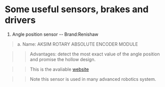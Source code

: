 # Some useful sensors, brakes and drivers

1. Angle position sensor -- Brand:Renishaw 
> a. Name: AKSIM ROTARY ABSOLUTE ENCODER MODULE

>>   Advantages: detect the most exact value of the angle position and promise the hollow design.

>> This is the avaliable [website](https://www.rls.si/cn_en/products/rotary-magnetic-encoders/absolute-encoders/aksim-rotary-absolute-encoder-module?___from_store=cn "Renshaw absolute angle sensor")

>>  Note this sensor is used in many advanced robotics system.
